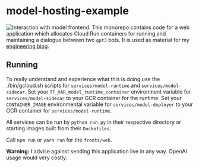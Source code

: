 # model-hosting-example
![Interaction with model frontend.](./ba_02_prod.gif)
This monorepo contains code for a web application which allocates Cloud Run containers for running and maintaining a dialogue between two `gpt3` bots. It is used as material for my [engineering blog](https://medium.com/ramate). 

## Running
To really understand and experience what this is doing use the ./bin/gcloud.sh scripts for `services/model-runtime` and `services/model-sidecar`. Set your `TF_VAR_model_runtime_container` environment variable for `services/model-sidecar` to your GCR container for the runtime. Set your `CONTAINER_IMAGE` environmental variable for `services/model-deployer` to your GCR container for `services/model-runtime`.

All services can be run by `python run.py` in their respective directory or starting images built from their `Dockefiles`.

Call `npm run` or `yarn run` for the `fronts/web`.

**Warning:** I advise against sending this application live in any way. OpenAI usage would very costly.